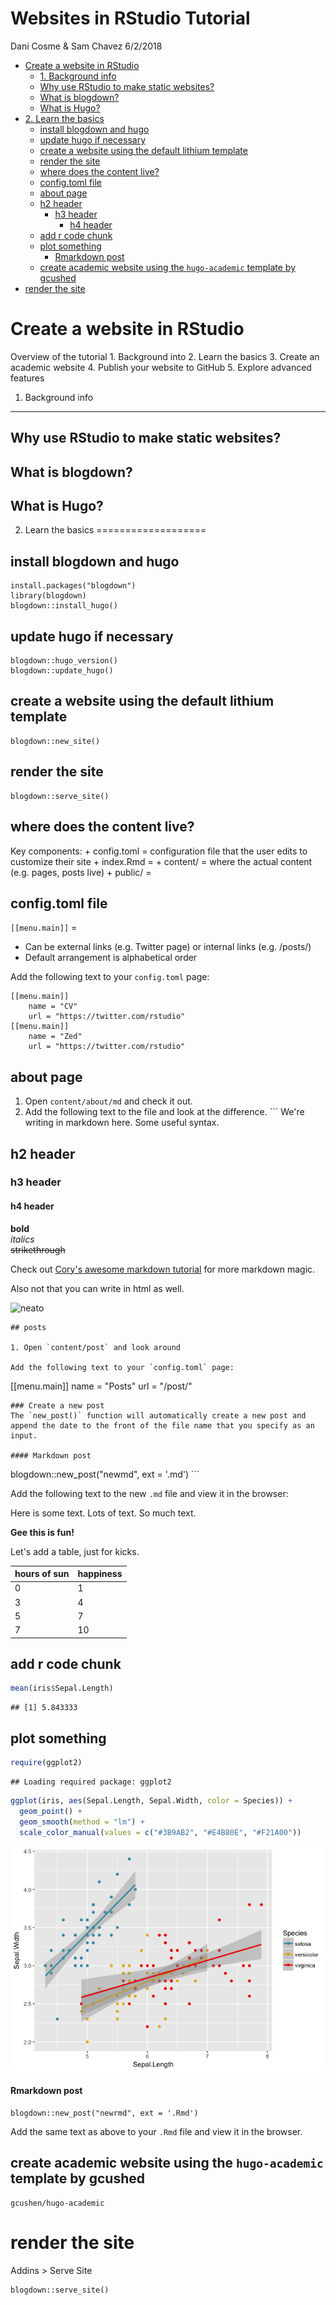 Websites in RStudio Tutorial
================
Dani Cosme & Sam Chavez
6/2/2018

-   [Create a website in RStudio](#create-a-website-in-rstudio)
    -   [1. Background info](#background-info)
    -   [Why use RStudio to make static websites?](#why-use-rstudio-to-make-static-websites)
    -   [What is blogdown?](#what-is-blogdown)
    -   [What is Hugo?](#what-is-hugo)
-   [2. Learn the basics](#learn-the-basics)
    -   [install blogdown and hugo](#install-blogdown-and-hugo)
    -   [update hugo if necessary](#update-hugo-if-necessary)
    -   [create a website using the default lithium template](#create-a-website-using-the-default-lithium-template)
    -   [render the site](#render-the-site)
    -   [where does the content live?](#where-does-the-content-live)
    -   [config.toml file](#config.toml-file)
    -   [about page](#about-page)
    -   [h2 header](#h2-header)
        -   [h3 header](#h3-header)
            -   [h4 header](#h4-header)
    -   [add r code chunk](#add-r-code-chunk)
    -   [plot something](#plot-something)
        -   [Rmarkdown post](#rmarkdown-post)
    -   [create academic website using the `hugo-academic` template by gcushed](#create-academic-website-using-the-hugo-academic-template-by-gcushed)
-   [render the site](#render-the-site-1)

Create a website in RStudio
===========================

Overview of the tutorial 1. Background into 2. Learn the basics 3. Create an academic website 4. Publish your website to GitHub 5. Explore advanced features

1. Background info
------------------

Why use RStudio to make static websites?
----------------------------------------

What is blogdown?
-----------------

What is Hugo?
-------------

2. Learn the basics
===================

install blogdown and hugo
-------------------------

    install.packages("blogdown")
    library(blogdown)
    blogdown::install_hugo()

update hugo if necessary
------------------------

    blogdown::hugo_version() 
    blogdown::update_hugo()

create a website using the default lithium template
---------------------------------------------------

    blogdown::new_site()

render the site
---------------

    blogdown::serve_site()

where does the content live?
----------------------------

Key components: + config.toml = configuration file that the user edits to customize their site + index.Rmd = + content/ = where the actual content (e.g. pages, posts live) + public/ =

config.toml file
----------------

`[[menu.main]]` =

-   Can be external links (e.g. Twitter page) or internal links (e.g. /posts/)
-   Default arrangement is alphabetical order

Add the following text to your `config.toml` page:

    [[menu.main]]
        name = "CV"
        url = "https://twitter.com/rstudio"
    [[menu.main]]
        name = "Zed"
        url = "https://twitter.com/rstudio"

about page
----------

1.  Open `content/about/md` and check it out.
2.  Add the following text to the file and look at the difference. \`\`\` We're writing in markdown here. Some useful syntax.

h2 header
---------

### h3 header

#### h4 header

**bold**<br> *italics*<br> ~~strikethrough~~

Check out [Cory's awesome markdown tutorial](https://github.com/uodatascience/markdown) for more markdown magic.

Also not that you can write in html as well.

<img src="https://media.giphy.com/media/l0Nwvo3slpo6nS0PC/giphy.gif" alt="neato">


    ## posts

    1. Open `content/post` and look around

    Add the following text to your `config.toml` page:

\[\[menu.main\]\] name = "Posts" url = "/post/"


    ### Create a new post
    The `new_post()` function will automatically create a new post and append the date to the front of the file name that you specify as an input.

    #### Markdown post

blogdown::new\_post("newmd", ext = '.md') \`\`\`

Add the following text to the new `.md` file and view it in the browser:

Here is some text. Lots of text. So much text.

**Gee this is fun!**

Let's add a table, just for kicks.

| hours of sun | happiness |
|--------------|-----------|
| 0            | 1         |
| 3            | 4         |
| 5            | 7         |
| 7            | 10        |

add r code chunk
----------------

``` r
mean(iris$Sepal.Length)
```

    ## [1] 5.843333

plot something
--------------

``` r
require(ggplot2)
```

    ## Loading required package: ggplot2

``` r
ggplot(iris, aes(Sepal.Length, Sepal.Width, color = Species)) +
  geom_point() +
  geom_smooth(method = "lm") + 
  scale_color_manual(values = c("#3B9AB2", "#E4B80E", "#F21A00"))
```

![](tutorial_files/figure-markdown_github-ascii_identifiers/unnamed-chunk-2-1.png)

#### Rmarkdown post

    blogdown::new_post("newrmd", ext = '.Rmd')

Add the same text as above to your `.Rmd` file and view it in the browser.

create academic website using the `hugo-academic` template by gcushed
---------------------------------------------------------------------

    gcushen/hugo-academic

render the site
===============

Addins &gt; Serve Site

    blogdown::serve_site()

